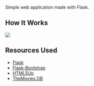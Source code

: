 Simple web application made with Flask.

## How It Works
![](./resources/video.gif)

## Resources Used
- [Flask](https://flask.palletsprojects.com/en/2.0.x/)
- [Flask-Bootstrap](https://pythonhosted.org/Flask-Bootstrap/)
- [HTML5Up](https://html5up.net/)
- [TheMovies DB](https://developers.themoviedb.org/3/getting-started/introduction)
